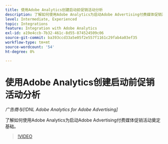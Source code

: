 ```yaml
---
title: 使用Adobe Analytics创建启动前促销活动分析
description: 了解如何使用Adobe Analytics为启动Adobe Advertising付费媒体促销活动奠定基础。
level: Intermediate, Experienced
topic: Integrations
feature: Integration with Adobe Analytics
exl-id: a19e4ccb-7b32-461c-8d55-874524509c06
source-git-commit: ba393ccd33a5e05f2e557f1161c29fab4a03ef35
workflow-type: tm+mt
source-wordcount: '54'
ht-degree: 0%

---
```


# 使用Adobe Analytics创建启动前促销活动分析

*广告商与[!DNL Adobe Analytics for Adobe Advertising]*

了解如何使用Adobe Analytics为启动Adobe Advertising付费媒体促销活动奠定基础。

>[!VIDEO](https://video.tv.adobe.com/v/33501)

